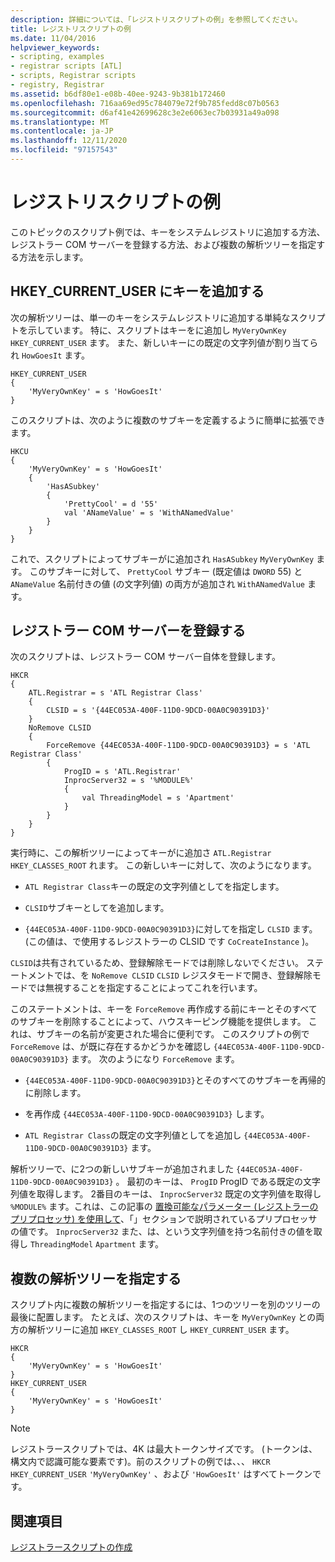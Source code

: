 ```yaml
---
description: 詳細については、「レジストリスクリプトの例」を参照してください。
title: レジストリスクリプトの例
ms.date: 11/04/2016
helpviewer_keywords:
- scripting, examples
- registrar scripts [ATL]
- scripts, Registrar scripts
- registry, Registrar
ms.assetid: b6df80e1-e08b-40ee-9243-9b381b172460
ms.openlocfilehash: 716aa69ed95c784079e72f9b785fedd8c07b0563
ms.sourcegitcommit: d6af41e42699628c3e2e6063ec7b03931a49a098
ms.translationtype: MT
ms.contentlocale: ja-JP
ms.lasthandoff: 12/11/2020
ms.locfileid: "97157543"
---
```

# <a name="registry-scripting-examples"></a>レジストリスクリプトの例

このトピックのスクリプト例では、キーをシステムレジストリに追加する方法、レジストラー COM サーバーを登録する方法、および複数の解析ツリーを指定する方法を示します。

## <a name="add-a-key-to-hkey_current_user"></a>HKEY_CURRENT_USER にキーを追加する

次の解析ツリーは、単一のキーをシステムレジストリに追加する単純なスクリプトを示しています。 特に、スクリプトはキーをに追加し `MyVeryOwnKey` `HKEY_CURRENT_USER` ます。 また、新しいキーにの既定の文字列値が割り当てられ `HowGoesIt` ます。

```rgs
HKEY_CURRENT_USER
{
    'MyVeryOwnKey' = s 'HowGoesIt'
}
```

このスクリプトは、次のように複数のサブキーを定義するように簡単に拡張できます。

```rgs
HKCU
{
    'MyVeryOwnKey' = s 'HowGoesIt'
    {
        'HasASubkey'
        {
            'PrettyCool' = d '55'
            val 'ANameValue' = s 'WithANamedValue'
        }
    }
}
```

これで、スクリプトによってサブキーがに追加され `HasASubkey` `MyVeryOwnKey` ます。 このサブキーに対して、 `PrettyCool` サブキー (既定値は `DWORD` 55) と `ANameValue` 名前付きの値 (の文字列値) の両方が追加され `WithANamedValue` ます。

## <a name="register-the-registrar-com-server"></a><a name="_atl_register_the_registrar_com_server"></a> レジストラー COM サーバーを登録する

次のスクリプトは、レジストラー COM サーバー自体を登録します。

```rgs
HKCR
{
    ATL.Registrar = s 'ATL Registrar Class'
    {
        CLSID = s '{44EC053A-400F-11D0-9DCD-00A0C90391D3}'
    }
    NoRemove CLSID
    {
        ForceRemove {44EC053A-400F-11D0-9DCD-00A0C90391D3} = s 'ATL Registrar Class'
        {
            ProgID = s 'ATL.Registrar'
            InprocServer32 = s '%MODULE%'
            {
                val ThreadingModel = s 'Apartment'
            }
        }
    }
}
```

実行時に、この解析ツリーによってキーがに追加さ `ATL.Registrar` `HKEY_CLASSES_ROOT` れます。 この新しいキーに対して、次のようになります。

- `ATL Registrar Class`キーの既定の文字列値としてを指定します。

- `CLSID`サブキーとしてを追加します。

- `{44EC053A-400F-11D0-9DCD-00A0C90391D3}`に対してを指定し `CLSID` ます。 (この値は、で使用するレジストラーの CLSID です `CoCreateInstance` )。

`CLSID`は共有されているため、登録解除モードでは削除しないでください。 ステートメントでは、を `NoRemove CLSID` `CLSID` レジスタモードで開き、登録解除モードでは無視することを指定することによってこれを行います。

このステートメントは、キーを `ForceRemove` 再作成する前にキーとそのすべてのサブキーを削除することによって、ハウスキーピング機能を提供します。 これは、サブキーの名前が変更された場合に便利です。 このスクリプトの例で `ForceRemove` は、が既に存在するかどうかを確認し `{44EC053A-400F-11D0-9DCD-00A0C90391D3}` ます。 次のようになり `ForceRemove` ます。

- `{44EC053A-400F-11D0-9DCD-00A0C90391D3}`とそのすべてのサブキーを再帰的に削除します。

- を再作成 `{44EC053A-400F-11D0-9DCD-00A0C90391D3}` します。

- `ATL Registrar Class`の既定の文字列値としてを追加し `{44EC053A-400F-11D0-9DCD-00A0C90391D3}` ます。

解析ツリーで、に2つの新しいサブキーが追加されました `{44EC053A-400F-11D0-9DCD-00A0C90391D3}` 。 最初のキーは、 `ProgID` ProgID である既定の文字列値を取得します。 2番目のキーは、 `InprocServer32` 既定の文字列値を取得し `%MODULE%` ます。これは、この記事の [置換可能なパラメーター (レジストラーのプリプロセッサ) を使用して](../atl/using-replaceable-parameters-the-registrar-s-preprocessor.md)、「」セクションで説明されているプリプロセッサの値です。 `InprocServer32` また、は、という文字列値を持つ名前付きの値を取得し `ThreadingModel` `Apartment` ます。

## <a name="specify-multiple-parse-trees"></a>複数の解析ツリーを指定する

スクリプト内に複数の解析ツリーを指定するには、1つのツリーを別のツリーの最後に配置します。 たとえば、次のスクリプトは、キーを `MyVeryOwnKey` との両方の解析ツリーに追加 `HKEY_CLASSES_ROOT` し `HKEY_CURRENT_USER` ます。

```rgs
HKCR
{
    'MyVeryOwnKey' = s 'HowGoesIt'
}
HKEY_CURRENT_USER
{
    'MyVeryOwnKey' = s 'HowGoesIt'
}
```

> [!NOTE]
> レジストラースクリプトでは、4K は最大トークンサイズです。 (トークンは、構文内で認識可能な要素です)。前のスクリプトの例では、、、 `HKCR` `HKEY_CURRENT_USER` `'MyVeryOwnKey'` 、および `'HowGoesIt'` はすべてトークンです。

## <a name="see-also"></a>関連項目

[レジストラースクリプトの作成](../atl/creating-registrar-scripts.md)
